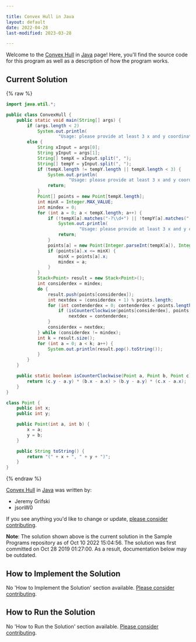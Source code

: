 ```yaml
---

title: Convex Hull in Java
layout: default
date: 2022-04-28
last-modified: 2023-03-28

---
```


Welcome to the [Convex Hull](https://sampleprograms.io/projects/convex-hull) in [Java](https://sampleprograms.io/languages/java) page! Here, you'll find the source code for this program as well as a description of how the program works.

## Current Solution

{% raw %}

```java
import java.util.*;

public class ConvexHull {
    public static void main(String[] args) {
        if (args.length < 2)
            System.out.println(
                    "Usage: please provide at least 3 x and y coordinates as separate lists (e.g. \"100, 440, 210\")");
        else {
            String xInput = args[0];
            String yInput = args[1];
            String[] tempX = xInput.split(", ");
            String[] tempY = yInput.split(", ");
            if (tempX.length != tempY.length || tempX.length < 3) {
                System.out.println(
                        "Usage: please provide at least 3 x and y coordinates as separate lists (e.g. \"100, 440, 210\")");
                return;
            }
            Point[] points = new Point[tempX.length];
            int minX = Integer.MAX_VALUE;
            int mindex = 0;
            for (int a = 0; a < tempX.length; a++) {
                if (!tempX[a].matches("-?\\d+") || !tempY[a].matches("-?\\d+")) {
                    System.out.println(
                            "Usage: please provide at least 3 x and y coordinates as separate lists (e.g. \"100, 440, 210\")");
                    return;
                }
                points[a] = new Point(Integer.parseInt(tempX[a]), Integer.parseInt(tempY[a]));
                if (points[a].x <= minX) {
                    minX = points[a].x;
                    mindex = a;
                }
            }
            Stack<Point> result = new Stack<Point>();
            int considerdex = mindex;
            do {
                result.push(points[considerdex]);
                int nextdex = (considerdex + 1) % points.length;
                for (int contenderdex = 0; contenderdex < points.length; contenderdex++) {
                    if (isCounterClockwise(points[considerdex], points[nextdex], points[contenderdex]))
                        nextdex = contenderdex;
                }
                considerdex = nextdex;
            } while (considerdex != mindex);
            int k = result.size();
            for (int a = 0; a < k; a++) {
                System.out.println(result.pop().toString());
            }
        }
    }

    public static boolean isCounterClockwise(Point a, Point b, Point c) {
        return (c.y - a.y) * (b.x - a.x) > (b.y - a.y) * (c.x - a.x);
    }
}

class Point {
    public int x;
    public int y;

    public Point(int a, int b) {
        x = a;
        y = b;
    }

    public String toString() {
        return "(" + x + ", " + y + ")";
    }
}
```

{% endraw %}

[Convex Hull](https://sampleprograms.io/projects/convex-hull) in [Java](https://sampleprograms.io/languages/java) was written by:

- Jeremy Grifski
- jsonW0

If you see anything you'd like to change or update, [please consider contributing](https://github.com/TheRenegadeCoder/sample-programs).

**Note**: The solution shown above is the current solution in the Sample Programs repository as of Oct 10 2022 15:04:56. The solution was first committed on Oct 28 2019 01:27:00. As a result, documentation below may be outdated.

## How to Implement the Solution

No 'How to Implement the Solution' section available. [Please consider contributing](https://github.com/TheRenegadeCoder/sample-programs-website).

## How to Run the Solution

No 'How to Run the Solution' section available. [Please consider contributing](https://github.com/TheRenegadeCoder/sample-programs-website).